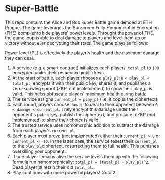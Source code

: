 # Super-Battle
This repo contains the Alice and Bob Super Battle game demoed at ETH Prague. The game leverages the Sunscreen Fully Homomorphic Encryption (FHE) compiler to hide players' power levels. Throught the power of FHE, the game loop is able to deal damage to players and level them up on victory without ever decrypting their stats! The game plays as follows:

Power level (PL) is effectively the player's health and the maximum damage they can deal.

1. A service (e.g. a smart contract) initializes each players' `total_pl` to `100` encrypted under their respective public keys.
2. At the start of battle, each player chooses a `play_pl`: `0 < play_pl < total_pl`, encrypts it with their public key, shares it, and publishes a zero-knowlege proof (ZKP, not implemented) to show their play_pl is valid. This helps obfuscate players' maximum health during battle.
3. The service assigns `current_pl = play_pl` (i.e. it copies the ciphertext).
4. Each round, players choose `damage` to deal to their opponent between `0 < damage < current_pl`. They encrypt this damage under their opponent's public key, publish the ciphertext, and produce a ZKP (not implemented) to show their choice is valid.
5. The trusted service uses homomorphic addition to subtract the damage from each player's `current_pl`.
6. Each player must prove (not implemented) either their `current_pl > 0` or `current_pl < -10`. In the latter case, the service resets their `current_pl` to the `play_pl` ciphertext, resurrecting them to full health. This punishes overkilling your opponent.
7. If one player remains alive the service levels them up with the following formula run homomorphically: `total_pl = (total_pl - play_pl)^2`. Dead player(s) retain their old `total_pl`.
8. Play continues with more powerful players! Goto 2.
